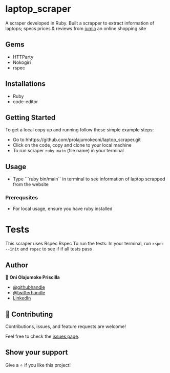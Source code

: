 # laptop_scraper
A scraper developed in Ruby. 
Built a scrapper to extract information of laptops; specs prices & reviews from [jumia](https://www.jumia.com.ng/laptops/) an online shopping site

## Gems 
- HTTParty
- Nokogiri
- rspec

## Installations
- Ruby
- code-editor

## Getting Started
To get a local copy up and running follow these simple example steps:
- Go to hhttps://github.com/prolajumokeoni/laptop_scraper.git
- Click on the code, copy and clone to your local machine
- To run scraper ``` ruby main ``` (file name) in your terminal

## Usage 
- Type ```ruby bin/main`` in terminal to see information of laptop scrapped from the website

### Prerequsites
- For local usage, ensure you have ruby installed

# Tests
This scraper uses Rspec Rspec To run the tests:
In your terminal, run ```rspec --init``` and ```rspec``` to see if if all tests pass



## Author
👤 **Oni Olajumoke Priscilla**

- [@githubhandle](https://github.com/prolajumokeoni)
- [@twitterhandle](https://twitter.com/prolajumokeoni)
- [LinkedIn](https://www.linkedin.com/in/olajumoke-priscilla-oni-44a48b162/)


## 🤝 Contributing

Contributions, issues, and feature requests are welcome!

Feel free to check the [issues page](https://github.com/prolajumokeoni/enumerable_methods/issues).

## Show your support

Give a ⭐️ if you like this project!
